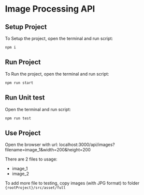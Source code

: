 # Image Processing API

## Setup Project

To Setup the project, open the terminal and run script:

```script
npm i
```

## Run Project

To Run the project, open the terminal and run script:

```script
npm run start
```

## Run Unit test

Open the terminal and run script:

```script
npm run test
```

## Use Project

Open the browser with url: localhost:3000/api/images?filename=image_1&width=200&height=200

There are 2 files to usage:

- image_1
- image_2

To add more file to testing, copy images (with JPG format) to folder `{rootProject}/src/asset/full`
